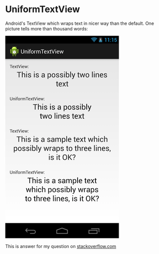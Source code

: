 UniformTextView
===============

Android's TextView which wraps text in nicer way than the default.
One picture tells more than thousand words:

![img](./uniformTextView.png)

This is answer for my question on [stackoverflow.com](http://stackoverflow.com/questions/19756126/uniform-text-wrapping-in-textview)
